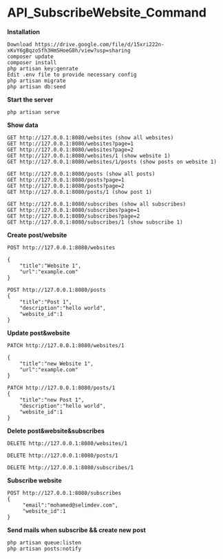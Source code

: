 # API_SubscribeWebsite_Command

**Installation**
````
Download https://drive.google.com/file/d/15xri222n-xKvY6gBqzo5fh3HmSHoeG8h/view?usp=sharing
composer update
composer install
php artisan key:genrate
Edit .env file to provide necessary config
php artisan migrate
php artisan db:seed
````

**Start the server**

````php artisan serve````

**Show data**
````
GET http://127.0.0.1:8080/websites (show all websites)
GET http://127.0.0.1:8080/websites?page=1
GET http://127.0.0.1:8080/websites?page=2
GET http://127.0.0.1:8080/websites/1 (show website 1)
GET http://127.0.0.1:8080/websites/1/posts (show posts on website 1)

GET http://127.0.0.1:8080/posts (show all posts)
GET http://127.0.0.1:8080/posts?page=1
GET http://127.0.0.1:8080/posts?page=2
GET http://127.0.0.1:8080/posts/1 (show post 1)

GET http://127.0.0.1:8080/subscribes (show all subscribes)
GET http://127.0.0.1:8080/subscribes?page=1
GET http://127.0.0.1:8080/subscribes?page=2
GET http://127.0.0.1:8080/subscribes/1 (show subscribe 1)
````


**Create post/website**
````
POST http://127.0.0.1:8080/websites

{
    "title":"Website 1",
    "url":"example.com"
}
````

````
POST http://127.0.0.1:8080/posts
{
    "title":"Post 1",
    "description":"hello world",
    "website_id":1
}
````


**Update post&website**

````
PATCH http://127.0.0.1:8080/websites/1

{
    "title":"new Website 1",
    "url":"example.com"
}
````

````
PATCH http://127.0.0.1:8080/posts/1
{
    "title":"new Post 1",
    "description":"hello world",
    "website_id":1
}
````

**Delete post&website&subscribes**

````
DELETE http://127.0.0.1:8080/websites/1

DELETE http://127.0.0.1:8080/posts/1

DELETE http://127.0.0.1:8080/subscribes/1
````


**Subscribe website**

````
POST http://127.0.0.1:8080/subscribes
{
     "email":"mohamed@selimdev.com",
     "website_id":1
}
````


**Send mails when subscribe && create new post**

````
php artisan queue:listen
php artisan posts:notify
````
